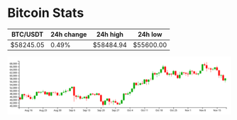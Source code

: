# Bitcoin Stats

BTC/USDT|24h change|24h high|24h low|
|---|---|---|---|
|$58245.05|0.49%|$58484.94|$55600.00|

<img src="./chart.svg">
